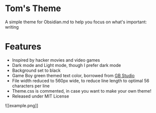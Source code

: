 # Tom's Theme
 A simple theme for Obsidian.md to help you focus on what's important: writing

# Features
- Inspired by hacker movies and video games
- Dark mode and Light mode, though I prefer dark mode
- Background set to black
- Game Boy green themed text color, borrowed from [GB Studio](https://www.gbstudio.dev/docs/assets/backgrounds)
- File width reduced to 560px wide, to reduce line length to optimal 56 characters per line
- Theme.css is commented, in case you want to make your own theme!
- Released under MIT License

![[example.png]]